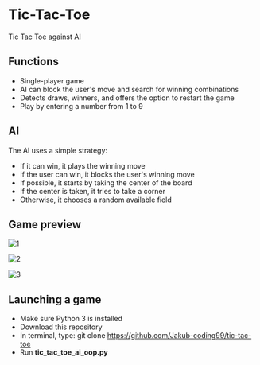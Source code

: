 # Tic-Tac-Toe
Tic Tac Toe against AI

## Functions

- Single-player game
- AI can block the user's move and search for winning combinations
- Detects draws, winners, and offers the option to restart the game
- Play by entering a number from 1 to 9


## AI
The AI uses a simple strategy:
- If it can win, it plays the winning move
- If the user can win, it blocks the user's winning move
- If possible, it starts by taking the center of the board
- If the center is taken, it tries to take a corner
- Otherwise, it chooses a random available field


## Game preview
![1](https://github.com/user-attachments/assets/bc172089-72f5-4630-85d9-7ab953d31e1a)

![2](https://github.com/user-attachments/assets/ab1ae65c-567f-4339-9702-235bccb04671)

![3](https://github.com/user-attachments/assets/8340f9cf-9c1e-4dc1-b98b-1d5d0dfb8457)



## Launching a game

- Make sure Python 3 is installed
- Download this repository
- In terminal, type:
git clone https://github.com/Jakub-coding99/tic-tac-toe
- Run **tic_tac_toe_ai_oop.py**





